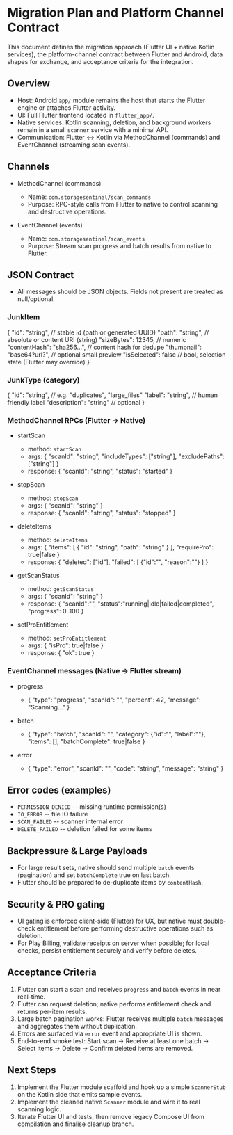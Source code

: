 # Migration Plan and Platform Channel Contract

This document defines the migration approach (Flutter UI + native Kotlin services), the platform-channel contract between Flutter and Android, data shapes for exchange, and acceptance criteria for the integration.

## Overview

- Host: Android `app/` module remains the host that starts the Flutter engine or attaches Flutter activity.
- UI: Full Flutter frontend located in `flutter_app/`.
- Native services: Kotlin scanning, deletion, and background workers remain in a small `scanner` service with a minimal API.
- Communication: Flutter <-> Kotlin via MethodChannel (commands) and EventChannel (streaming scan events).

## Channels

- MethodChannel (commands)
  - Name: `com.storagesentinel/scan_commands`
  - Purpose: RPC-style calls from Flutter to native to control scanning and destructive operations.

- EventChannel (events)
  - Name: `com.storagesentinel/scan_events`
  - Purpose: Stream scan progress and batch results from native to Flutter.

## JSON Contract

- All messages should be JSON objects. Fields not present are treated as null/optional.

### JunkItem

{
  "id": "string",            // stable id (path or generated UUID)
  "path": "string",          // absolute or content URI (string)
  "sizeBytes": 12345,         // numeric
  "contentHash": "sha256...", // content hash for dedupe
  "thumbnail": "base64?url?", // optional small preview
  "isSelected": false         // bool, selection state (Flutter may override)
}

### JunkType (category)

{
  "id": "string",           // e.g. "duplicates", "large_files"
  "label": "string",        // human friendly label
  "description": "string"   // optional
}

### MethodChannel RPCs (Flutter -> Native)

- startScan
  - method: `startScan`
  - args: { "scanId": "string", "includeTypes": ["string"], "excludePaths": ["string"] }
  - response: { "scanId": "string", "status": "started" }

- stopScan
  - method: `stopScan`
  - args: { "scanId": "string" }
  - response: { "scanId": "string", "status": "stopped" }

- deleteItems
  - method: `deleteItems`
  - args: { "items": [ { "id": "string", "path": "string" } ], "requirePro": true|false }
  - response: { "deleted": ["id"], "failed": [ {"id":"", "reason":""} ] }

- getScanStatus
  - method: `getScanStatus`
  - args: { "scanId": "string" }
  - response: { "scanId":"", "status":"running|idle|failed|completed", "progress": 0..100 }

- setProEntitlement
  - method: `setProEntitlement`
  - args: { "isPro": true|false }
  - response: { "ok": true }

### EventChannel messages (Native -> Flutter stream)

- progress
  - { "type": "progress", "scanId": "", "percent": 42, "message": "Scanning..." }

- batch
  - { "type": "batch", "scanId": "", "category": {"id":"", "label":""}, "items": [<JunkItem>], "batchComplete": true|false }

- error
  - { "type": "error", "scanId": "", "code": "string", "message": "string" }

## Error codes (examples)

- `PERMISSION_DENIED` -- missing runtime permission(s)
- `IO_ERROR` -- file IO failure
- `SCAN_FAILED` -- scanner internal error
- `DELETE_FAILED` -- deletion failed for some items

## Backpressure & Large Payloads

- For large result sets, native should send multiple `batch` events (pagination) and set `batchComplete` true on last batch.
- Flutter should be prepared to de-duplicate items by `contentHash`.

## Security & PRO gating

- UI gating is enforced client-side (Flutter) for UX, but native must double-check entitlement before performing destructive operations such as deletion.
- For Play Billing, validate receipts on server when possible; for local checks, persist entitlement securely and verify before deletes.

## Acceptance Criteria

1. Flutter can start a scan and receives `progress` and `batch` events in near real-time.
2. Flutter can request deletion; native performs entitlement check and returns per-item results.
3. Large batch pagination works: Flutter receives multiple `batch` messages and aggregates them without duplication.
4. Errors are surfaced via `error` event and appropriate UI is shown.
5. End-to-end smoke test: Start scan -> Receive at least one batch -> Select items -> Delete -> Confirm deleted items are removed.

## Next Steps

1. Implement the Flutter module scaffold and hook up a simple `ScannerStub` on the Kotlin side that emits sample events.
2. Implement the cleaned native `Scanner` module and wire it to real scanning logic.
3. Iterate Flutter UI and tests, then remove legacy Compose UI from compilation and finalise cleanup branch.
